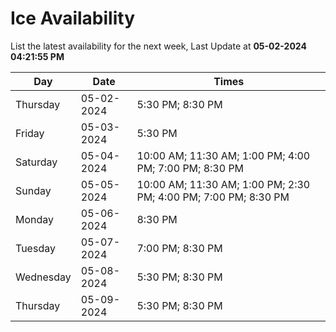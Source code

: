 # Ice Availability

List the latest availability for the next week, Last Update at **05-02-2024 04:21:55 PM**

| Day         | Date        | Times       |
| ----------- | ----------- | ----------- |
|Thursday|05-02-2024|5:30 PM; 8:30 PM|
|Friday|05-03-2024|5:30 PM|
|Saturday|05-04-2024|10:00 AM; 11:30 AM; 1:00 PM; 4:00 PM; 7:00 PM; 8:30 PM|
|Sunday|05-05-2024|10:00 AM; 11:30 AM; 1:00 PM; 2:30 PM; 4:00 PM; 7:00 PM; 8:30 PM|
|Monday|05-06-2024|8:30 PM|
|Tuesday|05-07-2024|7:00 PM; 8:30 PM|
|Wednesday|05-08-2024|5:30 PM; 8:30 PM|
|Thursday|05-09-2024|5:30 PM; 8:30 PM|
